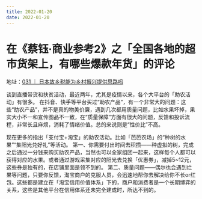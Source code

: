 ```yaml
---
title: 2022-01-20
date: 2022-01-20
---
```


# 在《蔡钰·商业参考2》之「全国各地的超市货架上，有哪些爆款年货」的评论
地址：[031 ｜ 日本故乡税能为乡村振兴提供思路吗](https://dedao.cn/course/article?id=rykaNlMY5gn3Jq16o7J7EAROW0DLje)

谈到直播带货和扶贫活动，最近两年，尤其是疫情以来，各个大平台的「助农活动」有很多。
在抖音、快手等平台买过“助农产品”，有一个非常大的问题：这些“助农产品”，并不是真的物美价廉，遇到几次都用质量问题，比如水果坏掉，果实大小不一和宣传图品不一致，在“质量保障”方面有很大的问题，反馈和投诉流程，非常长且麻烦，消耗了情绪价值。总的来说则是“性价比”不高。

现在更多的指出「支付宝+淘宝」的助农活动。比如「芭芭农场」的“种树的水果”“集阳光兑好礼”等活动。
第一、你需要付出时间去积攒——种虚拟的树，完成之后通过一分钱来购买助农产品，当然也可以全家组团一起来，这样每个人都可以获得对应的水果。或者通过游戏采集对应的阳光去兑换「优惠券」，减掉5~12元，这些券是独有的，在店铺里面是领不到的。
第二、质量问题——偶尔也会遇到烂果等问题，只要你反馈，淘宝商户的克服人员，会迅速地帮你去解决给你不长or红包。这些都是建立在「淘宝信用价值体系」下的，商户和消费者是一个长期博弈的关系，这些是其他平台在信用体系还未完全建成时，所达不到的。
